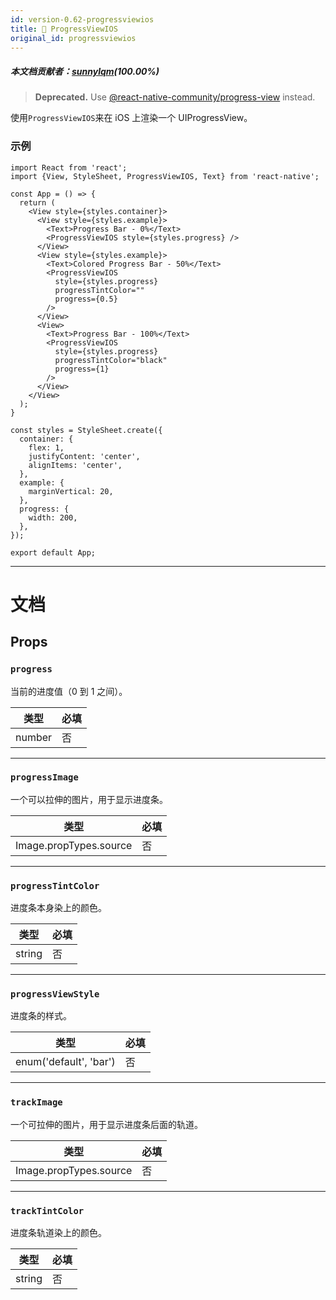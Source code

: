 ```yaml
---
id: version-0.62-progressviewios
title: 🚧 ProgressViewIOS
original_id: progressviewios
---
```


##### 本文档贡献者：[sunnylqm](https://github.com/search?q=sunnylqm&type=Users)(100.00%)

> **Deprecated.** Use [@react-native-community/progress-view](https://github.com/react-native-community/progress-view) instead.

使用`ProgressViewIOS`来在 iOS 上渲染一个 UIProgressView。

### 示例

```SnackPlayer name=ProgressViewIOS&supportedPlatforms=ios
import React from 'react';
import {View, StyleSheet, ProgressViewIOS, Text} from 'react-native';

const App = () => {
  return (
    <View style={styles.container}>
      <View style={styles.example}>
        <Text>Progress Bar - 0%</Text>
        <ProgressViewIOS style={styles.progress} />
      </View>
      <View style={styles.example}>
        <Text>Colored Progress Bar - 50%</Text>
        <ProgressViewIOS
          style={styles.progress}
          progressTintColor=""
          progress={0.5}
        />
      </View>
      <View>
        <Text>Progress Bar - 100%</Text>
        <ProgressViewIOS
          style={styles.progress}
          progressTintColor="black"
          progress={1}
        />
      </View>
    </View>
  );
}

const styles = StyleSheet.create({
  container: {
    flex: 1,
    justifyContent: 'center',
    alignItems: 'center',
  },
  example: {
    marginVertical: 20,
  },
  progress: {
    width: 200,
  },
});

export default App;
```

---

# 文档

## Props

### `progress`

当前的进度值（0 到 1 之间）。

| 类型   | 必填 |
| ------ | ---- |
| number | 否   |

---

### `progressImage`

一个可以拉伸的图片，用于显示进度条。

| 类型                   | 必填 |
| ---------------------- | ---- |
| Image.propTypes.source | 否   |

---

### `progressTintColor`

进度条本身染上的颜色。

| 类型   | 必填 |
| ------ | ---- |
| string | 否   |

---

### `progressViewStyle`

进度条的样式。

| 类型                   | 必填 |
| ---------------------- | ---- |
| enum('default', 'bar') | 否   |

---

### `trackImage`

一个可拉伸的图片，用于显示进度条后面的轨道。

| 类型                   | 必填 |
| ---------------------- | ---- |
| Image.propTypes.source | 否   |

---

### `trackTintColor`

进度条轨道染上的颜色。

| 类型   | 必填 |
| ------ | ---- |
| string | 否   |
